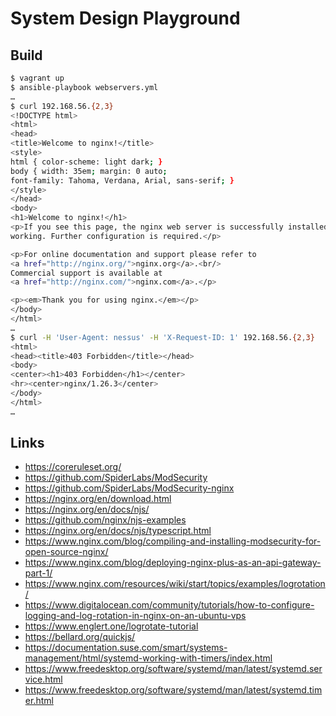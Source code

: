 # System Design Playground

## Build

```sh
$ vagrant up
$ ansible-playbook webservers.yml
…
$ curl 192.168.56.{2,3}
<!DOCTYPE html>
<html>
<head>
<title>Welcome to nginx!</title>
<style>
html { color-scheme: light dark; }
body { width: 35em; margin: 0 auto;
font-family: Tahoma, Verdana, Arial, sans-serif; }
</style>
</head>
<body>
<h1>Welcome to nginx!</h1>
<p>If you see this page, the nginx web server is successfully installed and
working. Further configuration is required.</p>

<p>For online documentation and support please refer to
<a href="http://nginx.org/">nginx.org</a>.<br/>
Commercial support is available at
<a href="http://nginx.com/">nginx.com</a>.</p>

<p><em>Thank you for using nginx.</em></p>
</body>
</html>
…
$ curl -H 'User-Agent: nessus' -H 'X-Request-ID: 1' 192.168.56.{2,3}
<html>
<head><title>403 Forbidden</title></head>
<body>
<center><h1>403 Forbidden</h1></center>
<hr><center>nginx/1.26.3</center>
</body>
</html>
…
```

## Links

- https://coreruleset.org/
- https://github.com/SpiderLabs/ModSecurity
- https://github.com/SpiderLabs/ModSecurity-nginx
- https://nginx.org/en/download.html
- https://nginx.org/en/docs/njs/
- https://github.com/nginx/njs-examples
- https://nginx.org/en/docs/njs/typescript.html
- https://www.nginx.com/blog/compiling-and-installing-modsecurity-for-open-source-nginx/
- https://www.nginx.com/blog/deploying-nginx-plus-as-an-api-gateway-part-1/
- https://www.nginx.com/resources/wiki/start/topics/examples/logrotation/
- https://www.digitalocean.com/community/tutorials/how-to-configure-logging-and-log-rotation-in-nginx-on-an-ubuntu-vps
- https://www.englert.one/logrotate-tutorial
- https://bellard.org/quickjs/
- https://documentation.suse.com/smart/systems-management/html/systemd-working-with-timers/index.html
- https://www.freedesktop.org/software/systemd/man/latest/systemd.service.html
- https://www.freedesktop.org/software/systemd/man/latest/systemd.timer.html
